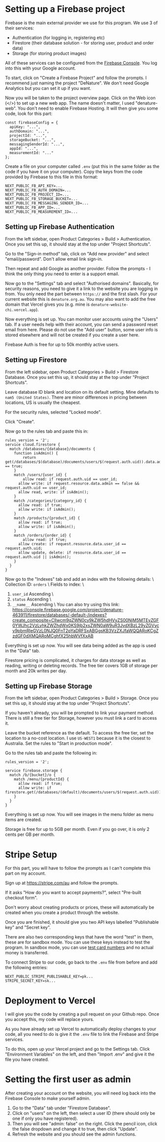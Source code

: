 # Setting up a Firebase project

Firebase is the main external provider we use for this program. We use 3 of their services:
* Authentication (for logging in, registering etc)
* Firestore (their database solution - for storing user, product and order data)
* Storage (for storing product images)

All of these services can be configured from the [Firebase Console](https://console.firebase.google.com/). You log into this with your Google account.

To start, click on "Create a Firebase Project" and follow the prompts. I recommend just naming the project "DeNature". We don't need Google Analytics but you can set it up if you want.

Now you will be taken to the project overview page. Click on the Web icon (</>) to set up a new web app. The name doesn't matter, I used "denature-web". You don't need to enable Firebase Hosting. It will then give you some code, look for this part:
```
const firebaseConfig = {
  apiKey: "...",
  authDomain: "...",
  projectId: "...",
  storageBucket: "...",
  messagingSenderId: "...",
  appId: "...",
  measurementId: "..."
};
```

Create a file on your computer called `.env` (put this in the same folder as the code if you have it on your computer). Copy the keys from the code provided by Firebase to this file in this format:
```
NEXT_PUBLIC_FB_API_KEY=...
NEXT_PUBLIC_FB_AUTH_DOMAIN=...
NEXT_PUBLIC_FB_PROJECT_ID=...
NEXT_PUBLIC_FB_STORAGE_BUCKET=...
NEXT_PUBLIC_FB_MESSAGING_SENDER_ID=...
NEXT_PUBLIC_FB_APP_ID=...
NEXT_PUBLIC_FB_MEASUREMENT_ID=...
```

## Setting up Firebase Authentication
From the left sidebar, open Product Categories > Build > Authentication. Once you set this up, it should stay at the top under "Project Shortcuts".

Go to the "Sign-in method" tab, click on "Add new provider" and select "email/password". Don't allow email link sign-in.

Then repeat and add Google as another provider. Follow the prompts - I think the only thing you need to enter is a support email.

Now go to the "Settings" tab and select "Authorised domains".
Basically, for security reasons, you need to give it a link to the website you are logging in from.
You only need the part between `https://` and the first slash.
For your current website this is `denature.org.au`.
You may also want to add the free domain that Vercel gives you (e.g. mine is `denature-website-chi.vercel.app`).

Now everything is set up. You can monitor user accounts using the "Users" tab.
If a user needs help with their account, you can send a password reset email from here.
Please do not use the "Add user" button, some user info is stored elsewhere and will not be created if you create a user here.

Firebase Auth is free for up to 50k monthly active users.

## Setting up Firestore
From the left sidebar, open Product Categories > Build > Firestore Database. Once you set this up, it should stay at the top under "Project Shortcuts".

Leave database ID blank and location on its default setting. Mine defaults to `nam5 (United States)`. There are minor differences in pricing between locations, US is usually the cheapest.

For the security rules, selected "Locked mode".

Click "Create".

Now go to the rules tab and paste this in:
```
rules_version = '2';
service cloud.firestore {
  match /databases/{database}/documents {
  	function isAdmin() {
    	return get(/databases/$(database)/documents/users/$(request.auth.uid)).data.admin == true;
    }
    match /users/{user_id} {
    	allow read: if request.auth.uid == user_id;
      allow write: if request.resource.data.admin == false && request.auth.uid == user_id;
      allow read, write: if isAdmin();
    }
  	match /categories/{category_id} {
      allow read: if true;
      allow write: if isAdmin();
    }
    match /products/{product_id} {
      allow read: if true;
      allow write: if isAdmin();
    }
    match /orders/{order_id} {
    	allow read: if true;
      allow create: if request.resource.data.user_id == request.auth.uid;
      allow update, delete: if resource.data.user_id == request.auth.uid || isAdmin();
    }
  }
}
```

Now go to the "Indexes" tab and add an index with the following details: \\
Collection ID: `orders` \\
Fields to index: \\
1. `user_id` Ascending \\
2. `status` Ascending \\
3. `__name__` Ascending \\
You can also try using this link: https://console.firebase.google.com/project/denature-463911/firestore/databases/-default-/indexes?create_composite=Cllwcm9qZWN0cy9kZW5hdHVyZS00NjM5MTEvZGF0YWJhc2VzLyhkZWZhdWx0KS9jb2xsZWN0aW9uR3JvdXBzL29yZGVycy9pbmRleGVzL0NJQ0FnT2pYaDRFSxABGgsKB3VzZXJfaWQQARoKCgZzdGF0dXMQARoMCghfX25hbWVfXxAB

Everything is set up now. You will see data being added as the app is used in the "Data" tab.

Firestore pricing is complicated, it charges for data storage as well as reading, writing or deleting records.
The free tier covers 1GB of storage per month and 20k writes per day.

## Setting up Firebase Storage
From the left sidebar, open Product Categories > Build > Storage. Once you set this up, it should stay at the top under "Project Shortcuts".

If you haven't already, you will be prompted to link your payment method.
There is still a free tier for Storage, however you must link a card to access it.

Leave the bucket reference as the default.
To access the free tier, set the location to a no-cost location.
I use `US-WEST1` because it is the closest to Australia.
Set the rules to "Start in production mode".

Go to the rules tab and paste the following in:
```
rules_version = '2';

service firebase.storage {
  match /b/{bucket}/o {
    match /menu/{productId} {
      allow read: if true;
      allow write: if firestore.get(/databases/(default)/documents/users/$(request.auth.uid)).data.admin;
    }
  }
}
```

Everything is set up now. You will see images in the menu folder as menu items are created.

Storage is free for up to 5GB per month. Even if you go over, it is only 2 cents per GB per month.

# Stripe Setup
For this part, you will have to follow the prompts as I can't complete this part on my account.

Sign up at https://stripe.com/au and follow the prompts.

If it asks "How do you want to accept payments?", select "Pre-built checkout form".

Don't worry about creating products or prices, these will automatically be created when you create a product through the website.

Once you are finished, it should give you two API keys labelled "Publishable key" and "Secret key".

There are also two corresponding keys that have the word "test" in them, these are for sandbox mode.
You can use these keys instead to test the program.
In sandbox mode, you can use [test card numbers](https://docs.stripe.com/testing?testing-method=card-numbers#cards) and no actual money is transferred.

To connect Stripe to our code, go back to the `.env` file from before and add the following entries:
```
NEXT_PUBLIC_STRIPE_PUBLISHABLE_KEY=pk...
STRIPE_SECRET_KEY=sk...
```

# Deployment to Vercel
I will give you the code by creating a pull request on your Github repo. Once you accept this, my code will replace yours.

As you have already set up Vercel to automatically deploy changes to your code,
all you need to do is give it the `.env` file to link the Firebase and Stripe services.

To do this, open up your Vercel project and go to the Settings tab.
Click "Environment Variables" on the left, and then "Import .env" and give it the file you have created.

# Setting the first user as admin
After creating your account on the website, you will need log back into the Firebase Console to make yourself admin.

1. Go to the "Data" tab under "Firestore Database".
2. Click on "users" on the left, then select a user ID (there should only be one if only you have registered).
3. Then you will see "admin: false" on the right. Click the pencil icon, click the false dropdown and change it to true, then click "Update".
4. Refresh the website and you should see the admin functions.
